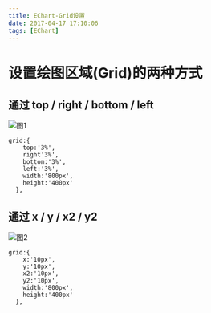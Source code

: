 ```yaml
---
title: EChart-Grid设置
date: 2017-04-17 17:10:06
tags: [EChart]
---
```

# 设置绘图区域(Grid)的两种方式

## 通过 top / right / bottom / left 

![图1](/img/echart/grid01.png)

```
grid:{
    top:'3%',
    right'3%',
    bottom:'3%',
    left:'3%',
    width:'800px',
    height:'400px'
  },
```

## 通过 x / y / x2 / y2 

![图2](/img/echart/grid02.png)
```
grid:{
    x:'10px',
    y:'10px',
    x2:'10px',
    y2:'10px',
    width:'800px',
    height:'400px'
  },
```